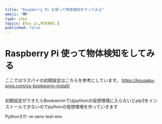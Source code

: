 ```yaml
---
title: "Raspberry Pi を使って物体検知をやってみる"
emoji: "📷"
type: idea
topics: [Ras pi,物体検知 ]
published: false
---
```


# Raspberry Pi 使って物体検知をしてみる
ここではラズパイの初期設定はこちらを参考にしています。
https://kousaku-prog.com/os-bookworm-install/
## 
初期設定ができたらBookwormではpythonの仮想環境に入らないとpip3をインストールできないのでpythonの仮想環境を作っていきます

Python3.11 -m venv test-env
